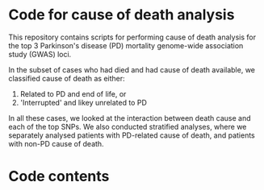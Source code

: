 # Code for cause of death analysis

This repository contains scripts for performing cause of death analysis for the top 3 Parkinson's disease (PD) mortality genome-wide association study (GWAS) loci. 

In the subset of cases who had died and had cause of death available, we classified cause of death as either:
1. Related to PD and end of life, or
2. 'Interrupted' and likey unrelated to PD

In all these cases, we looked at the interaction between death cause and each of the top SNPs. We also conducted stratified analyses, where we separately analysed patients with PD-related cause of death, and patients with non-PD cause of death.

# Code contents
